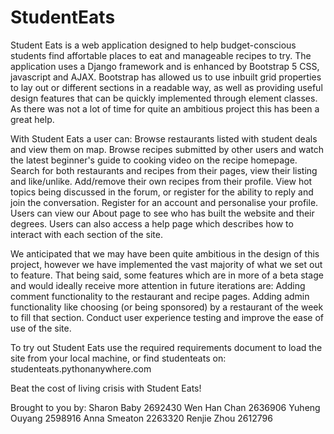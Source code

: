 # StudentEats

Student Eats is a web application designed to help budget-conscious students find affortable places to eat and manageable recipes to try. 
The application uses a Django framework and is enhanced by Bootstrap 5 CSS, javascript and AJAX. Bootstrap has allowed us to use inbuilt grid properties to lay out or different
sections in a readable way, as well as providing useful design features that can be quickly implemented through element classes. As there was not a lot of time
for quite an ambitious project this has been a great help. 

With Student Eats a user can: 
      Browse restaurants listed with student deals and view them on map. 
      Browse recipes submitted by other users and watch the latest beginner's guide to cooking video on the recipe homepage. 
      Search for both restaurants and recipes from their pages, view their listing and like/unlike. 
	Add/remove their own recipes from their profile. 
      View hot topics being discussed in the forum, or register for the ability to reply and join the conversation. 
      Register for an account and personalise your profile. 
      Users can view our About page to see who has built the website and their degrees. 
      Users can also access a help page which describes how to interact with each section of the site. 
      
We anticipated that we may have been quite ambitious in the design of this project, however we have implemented the vast majority of what we set out to feature. 
That being said, some features which are in more of a beta stage and would ideally receive more attention in future iterations are: 
     Adding comment functionality to the restaurant and recipe pages. 
     Adding admin functionality like choosing (or being sponsored) by a restaurant of the week to fill that section. 
     Conduct user experience testing and improve the ease of use of the site. 
     
     
To try out Student Eats use the required requirements document to load the site from your local machine, or find studenteats on:
                                                    studenteats.pythonanywhere.com 

Beat the cost of living crisis with Student Eats! 

Brought to you by:
    Sharon Baby     2692430
    Wen Han Chan    2636906
    Yuheng Ouyang   2598916
    Anna Smeaton    2263320
    Renjie Zhou     2612796

      
